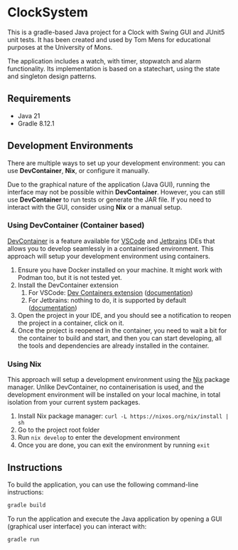 # ClockSystem

This is a gradle-based Java project for a Clock with Swing GUI and JUnit5 unit
tests. It has been created and used by Tom Mens for educational purposes at the
University of Mons.

The application includes a watch, with timer, stopwatch and alarm functionality.
Its implementation is based on a statechart, using the state and singleton
design patterns.

## Requirements

- Java 21
- Gradle 8.12.1

## Development Environments

There are multiple ways to set up your development environment: you can use
**DevContainer**, **Nix**, or configure it manually.

Due to the graphical nature of the application (Java GUI), running the interface
may not be possible within **DevContainer**. However, you can still use
**DevContainer** to run tests or generate the JAR file. If you need to interact
with the GUI, consider using **Nix** or a manual setup.

### Using DevContainer (Container based)

[DevContainer](https://containers.dev/) is a feature available for
[VSCode](https://code.visualstudio.com/) and
[Jetbrains](https://www.jetbrains.com/) IDEs that allows you to develop
seamlessly in a containerised environment. This approach will setup your
development environment using containers.

1. Ensure you have Docker installed on your machine. It might work with Podman
   too, but it is not tested yet.
2. Install the DevContainer extension
   1. For VSCode:
      [Dev Containers extension](https://marketplace.visualstudio.com/items?itemName=ms-vscode-remote.remote-containers)
      ([documentation](https://code.visualstudio.com/docs/devcontainers/containers))
   2. For Jetbrains: nothing to do, it is supported by default
      ([documentation](https://www.jetbrains.com/help/idea/connect-to-devcontainer.html))
3. Open the project in your IDE, and you should see a notification to reopen the
   project in a container, click on it.
4. Once the project is reopened in the container, you need to wait a bit for the
   container to build and start, and then you can start developing, all the
   tools and dependencies are already installed in the container.

### Using Nix

This approach will setup a development environment using the
[Nix](https://nixos.org) package manager. Unlike DevContainer, no
containerisation is used, and the development environment will be installed on
your local machine, in total isolation from your current system packages.

1. Install Nix package manager: `curl -L https://nixos.org/nix/install | sh`
2. Go to the project root folder
3. Run `nix develop` to enter the development environment
4. Once you are done, you can exit the environment by running `exit`

## Instructions

To build the application, you can use the following command-line instructions:

```sh
gradle build
```

To run the application and execute the Java application by opening a GUI
(graphical user interface) you can interact with:

```sh
gradle run
```
